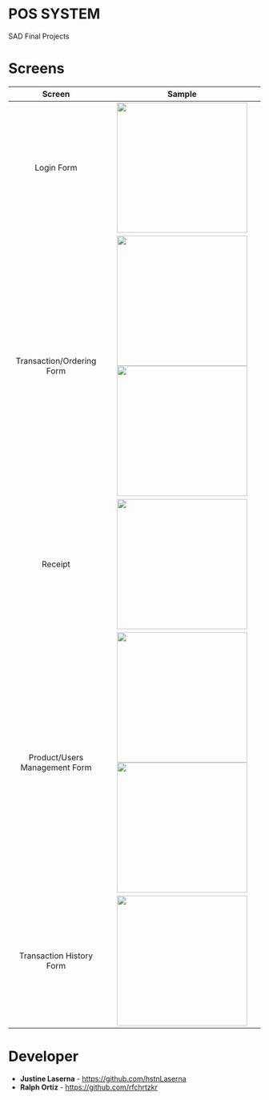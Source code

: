 # POS SYSTEM
 SAD Final Projects

# Screens 
| **Screen**                                 | **Sample**                                                                                                                      |
| :----------------------------------------: | :------------------------------------------------------------------------------------------------------------------------------:|
| Login Form                                 | <img src="https://user-images.githubusercontent.com/42314281/109292695-bb0aa880-7865-11eb-8a63-8e2e6bb260b4.png" height="260"/> |
| Transaction/Ordering Form                  | <img src="https://user-images.githubusercontent.com/42314281/109292753-d2e22c80-7865-11eb-9911-3c8438830704.png" height="260"/> <img src="https://user-images.githubusercontent.com/42314281/109292867-fb6a2680-7865-11eb-9113-8e7c836324dd.png" height="260"/>  |
| Receipt                                    | <img src="https://user-images.githubusercontent.com/42314281/109293141-56038280-7866-11eb-92a4-fb4b7c58aed4.png" height="260"/> |
| Product/Users Management Form              | <img src="https://user-images.githubusercontent.com/42314281/109293359-a4188600-7866-11eb-9919-14c4dd90eb5f.png" height="260"/> <img src="https://user-images.githubusercontent.com/42314281/109293541-e6da5e00-7866-11eb-8ae6-67f9146e9049.png" height="260"/>  |
| Transaction History Form                   | <img src="https://user-images.githubusercontent.com/42314281/109293605-fce81e80-7866-11eb-94f6-487622ca1787.png" height="260"/> |

# Developer
* **Justine Laserna** - https://github.com/hstnLaserna
* **Ralph Ortiz** - https://github.com/rfchrtzkr


